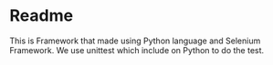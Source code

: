 # Readme

This is Framework that made using Python language and Selenium Framework. We use unittest which include on Python to do the test.
